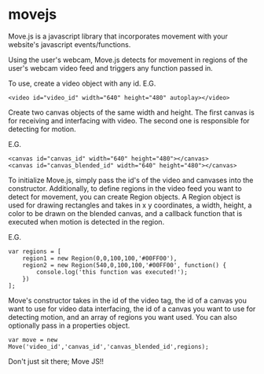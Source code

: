 movejs
======

Move.js is a javascript library that incorporates movement with your website's javascript events/functions.

Using the user's webcam, Move.js detects for movement in regions of the user's webcam video feed and triggers
any function passed in.

To use, create a video object with any id.
E.G.

  	<video id="video_id" width="640" height="480" autoplay></video>
      
Create two canvas objects of the same width and height. The first canvas is for receiving and interfacing with video. 
The second one is responsible for detecting for motion. 

E.G.

	<canvas id="canvas_id" width="640" height="480"></canvas>
	<canvas id="canvas_blended_id" width="640" height="480"></canvas>

To initialize Move.js, simply pass the id's of the video and canvases into the constructor. Additionally, to
define regions in the video feed you want to detect for movement, you can create Region objects. A Region
object is used for drawing rectangles and takes in x y coordinates, a width, height, a 
color to be drawn on the blended canvas, and a callback function that is executed when motion is detected
in the region.

E.G.

  	var regions = [
		region1 = new Region(0,0,100,100,'#00FF00'),
		region2 = new Region(540,0,100,100,'#00FF00', function() {
			console.log('this function was executed!');
		})
	];
        
Move's constructor takes in the id of the video tag, the id of a canvas you want to use 
for video data interfacing, the id of a canvas you want to use for detecting motion, and an
array of regions you want used. You can also optionally pass in a properties object.
        
	var move = new Move('video_id','canvas_id','canvas_blended_id',regions);
        
Don't just sit there; Move JS!!

